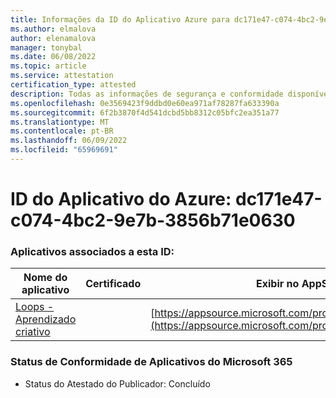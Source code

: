 ```yaml
---
title: Informações da ID do Aplicativo Azure para dc171e47-c074-4bc2-9e7b-3856b71e0630
ms.author: elmalova
author: elenamalova
manager: tonybal
ms.date: 06/08/2022
ms.topic: article
ms.service: attestation
certification_type: attested
description: Todas as informações de segurança e conformidade disponíveis para dc171e47-c074-4bc2-9e7b-3856b71e0630.
ms.openlocfilehash: 0e3569423f9ddbd0e60ea971af78287fa633390a
ms.sourcegitcommit: 6f2b3870f4d541dcbd5bb8312c05bfc2ea351a77
ms.translationtype: MT
ms.contentlocale: pt-BR
ms.lasthandoff: 06/09/2022
ms.locfileid: "65969691"
---
```

# <a name="azure-app-id-dc171e47-c074-4bc2-9e7b-3856b71e0630"></a>ID do Aplicativo do Azure: dc171e47-c074-4bc2-9e7b-3856b71e0630


### <a name="apps-associated-with-this-id"></a>Aplicativos associados a esta ID:
| **Nome do aplicativo** | **Certificado** | **Exibir no AppSource** |
|--------------|---------------|-----------------------|
| [Loops - Aprendizado criativo](../forward/WA200003074.md) |  | [https://appsource.microsoft.com/product/office/WA200003074](https://appsource.microsoft.com/product/office/WA200003074) |

### <a name="microsoft-365-app-compliance-status"></a>Status de Conformidade de Aplicativos do Microsoft 365
- Status do Atestado do Publicador: Concluído
